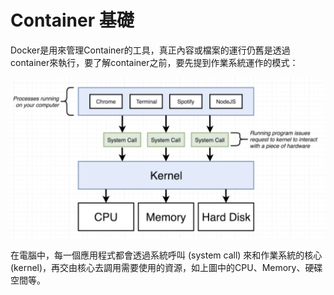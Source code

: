 # Container 基礎

Docker是用來管理Container的工具，真正內容或檔案的運行仍舊是透過container來執行，要了解container之前，要先提到作業系統運作的模式：

![credit to: Stephen Grider](../.gitbook/assets/jie-tu-20200825-shang-wu-11.13.23.png)

在電腦中，每一個應用程式都會透過系統呼叫 \(system call\) 來和作業系統的核心 \(kernel\)，再交由核心去調用需要使用的資源，如上圖中的CPU、Memory、硬碟空間等。

